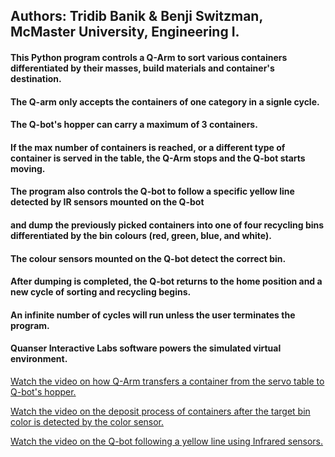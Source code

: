## Authors: Tridib Banik & Benji Switzman, McMaster University, Engineering I.

#### This Python program controls a Q-Arm to sort various containers differentiated by their masses, build materials and container's destination. 

#### The Q-arm only accepts the containers of one category in a signle cycle.

#### The Q-bot's hopper can carry a maximum of 3 containers.

#### If the max number of containers is reached, or a different type of container is served in the table, the Q-Arm stops and the Q-bot starts moving.

#### The program also controls the Q-bot to follow a specific yellow line detected by IR sensors mounted on the Q-bot 
#### and dump the previously picked containers into one of four recycling bins differentiated by the bin colours (red, green, blue, and white). 

#### The colour sensors mounted on the Q-bot detect the correct bin. 

#### After dumping is completed, the Q-bot returns to the home position and a new cycle of sorting and recycling begins.

#### An infinite number of cycles will run unless the user terminates the program. 

#### Quanser Interactive Labs software powers the simulated virtual environment.

[Watch the video on how Q-Arm transfers a container from the servo table to Q-bot's hopper.](./ServoTable_to_Hopper.mp4)

[Watch the video on the deposit process of containers after the target bin color is detected by the color sensor.](./DepositContainers_to_TargetBin.mp4)

[Watch the video on the Q-bot following a yellow line using Infrared sensors.](./Q-Bot_Movements_using_IR_sensors.mp4)
